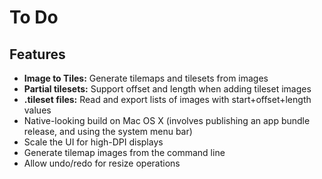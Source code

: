 # To Do

## Features

* **Image to Tiles:** Generate tilemaps and tilesets from images
* **Partial tilesets:** Support offset and length when adding tileset images
* **.tileset files:** Read and export lists of images with start+offset+length values
* Native-looking build on Mac OS X (involves publishing an app bundle release, and using the system menu bar)
* Scale the UI for high-DPI displays
* Generate tilemap images from the command line
* Allow undo/redo for resize operations
